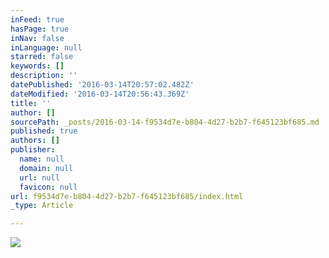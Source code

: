 ```yaml
---
inFeed: true
hasPage: true
inNav: false
inLanguage: null
starred: false
keywords: []
description: ''
datePublished: '2016-03-14T20:57:02.482Z'
dateModified: '2016-03-14T20:56:43.369Z'
title: ''
author: []
sourcePath: _posts/2016-03-14-f9534d7e-b804-4d27-b2b7-f645123bf685.md
published: true
authors: []
publisher:
  name: null
  domain: null
  url: null
  favicon: null
url: f9534d7e-b804-4d27-b2b7-f645123bf685/index.html
_type: Article

---
```

![](https://the-grid-user-content.s3-us-west-2.amazonaws.com/14647e3b-81c5-4aa9-9a6f-4c2ee9de2bdf.jpg)